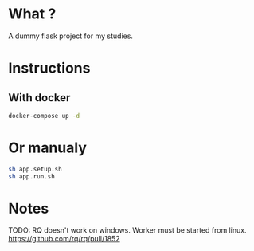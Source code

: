 # What ?

A dummy flask project for my studies.

# Instructions

## With docker
```bash
docker-compose up -d
```

# Or manualy
```bash
sh app.setup.sh
sh app.run.sh
```

# Notes

TODO: RQ doesn't work on windows. Worker must be started from linux.
https://github.com/rq/rq/pull/1852
